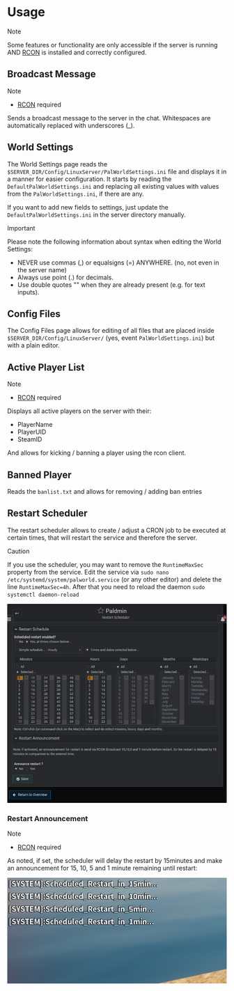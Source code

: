 # Usage

> [!NOTE]
> Some features or functionality are only accessible if the server is running AND [RCON](./install.md#rcon) is installed and correctly configured.

## Broadcast Message

> [!NOTE]
> * [RCON](./install.md#rcon) required

Sends a broadcast message to the server in the chat. Whitespaces are automatically replaced with underscores (\_).


## World Settings

The World Settings page reads the `$SERVER_DIR/Config/LinuxServer/PalWorldSettings.ini` file and displays it in a manner for easier configuration.
It starts by reading the `DefaultPalWorldSettings.ini` and replacing all existing values with values from the `PalWorldSettings.ini`, if there are any.

If you want to add new fields to settings, just update the `DefaultPalWorldSettings.ini` in the server directory manually.

> [!IMPORTANT]
> Please note the following information about syntax when editing the World Settings:
> * NEVER use commas (,) or equalsigns (=) ANYWHERE. (no, not even in the server name)
> * Always use point (.) for decimals.
> * Use double quotes "" when they are already present (e.g. for text inputs).

## Config Files

The Config Files page allows for editing of all files that are placed inside `$SERVER_DIR/Config/LinuxServer/` (yes, event `PalWorldSettings.ini`) but with a plain editor.

## Active Player List
> [!NOTE]
> * [RCON](./install.md#rcon) required

Displays all active players on the server with their:
* PlayerName
* PlayerUID
* SteamID

And allows for kicking / banning a player using the rcon client.

## Banned Player

Reads the `banlist.txt` and allows for removing / adding ban entries

## Restart Scheduler

The restart scheduler allows to create / adjust a CRON job to be executed at certain times, that will restart the service and therefore the server.

> [!CAUTION]
> If you use the scheduler, you may want to remove the `RuntimeMaxSec` property from the service.
> Edit the service via `sudo nano /etc/systemd/system/palworld.service` (or any other editor) and delete the line `RuntimeMaxSec=4h`. After that you need to reload the daemon `sudo systemctl daemon-reload`

![Restart Announcement](./images/schedule_01.PNG)

### Restart Announcement
> [!NOTE]
> * [RCON](./install.md#rcon) required

As noted, if set, the scheduler will delay the restart by 15minutes and make an announcement for 15, 10, 5 and 1 minute remaining until restart:

![Restart Announcement](./images/schedule_02.PNG)